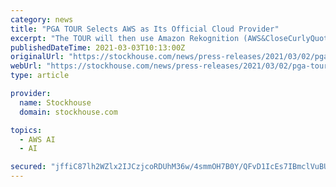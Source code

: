 ```yaml
---
category: news
title: "PGA TOUR Selects AWS as Its Official Cloud Provider"
excerpt: "The TOUR will then use Amazon Rekognition (AWS&CloseCurlyQuote;s deep learning service that makes it easy to add image and video analysis to applications) to automatically tag content with specific metadata like player names and sponsor logos. This will ..."
publishedDateTime: 2021-03-03T10:13:00Z
originalUrl: "https://stockhouse.com/news/press-releases/2021/03/02/pga-tour-selects-aws-as-its-official-cloud-provider"
webUrl: "https://stockhouse.com/news/press-releases/2021/03/02/pga-tour-selects-aws-as-its-official-cloud-provider"
type: article

provider:
  name: Stockhouse
  domain: stockhouse.com

topics:
  - AWS AI
  - AI

secured: "jffiC87lh2WZlx2IJCzjcoRDUhM36w/4smmOH7B0Y/QFvD1IcEs7IBmclVuBUVjRH21RU5KqXP84gdmxzFlqkoesM9TWmLEx72sofez4VcEc9tRiRFsRsbzfH16ZqdaaTMJL447nldpPKiBJB5QquUxMLI5hFIFij8jxLLVsnGPPVrtJvsypRYvDThG6JedhSqVmT4D3GezYaFcp1Dehhh9iCPRmSz0UJy0OC7nIlgiImY0MkTLjr4umA7/ROp0eOkfl5rpK5aimnWp/RDbOGbOKXSOSpuEWm2QwXhq+PKCbSRRO5lk3enuQGWkP2onw2NUqaXwIYu9yCaCfyyxA6Og013Prb/41wLK88X6THIE=;CWMtJ5v8g6AfScwr/UnAug=="
---
```



